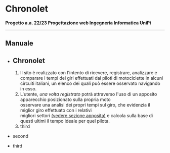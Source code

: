 # Chronolet #

**Progetto a.a. 22/23 Progettazione web Ingegneria Informatica UniPi**

----------

## Manuale ##

- ## Chronolet ##
   1. Il sito &egrave; realizzato con l'intento di ricevere, registrare, analizzare e comparare i tempi dei giri effettuati
        dai piloti di motociclette in alcuni circuiti italiani, un elenco dei quali pu&ograve; essere osservato navigando in esso.
   2. L'utente, *una volta registrato* potr&agrave; attraverso l'uso di un apposito apparecchio posizionato sulla propria moto <br>
        osservare una analisi dei propri tempi sul giro, che evidenzia il miglior giro effettuato con i relativi <br>
        migliori settori <a href="#settori">(vedere sezione apposita)</a> e calcola sulla base di questi ultimi il tempo ideale per quel pilota.
   3. third
   
- second
- third
